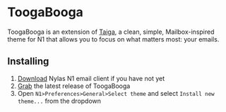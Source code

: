 # ToogaBooga

ToogaBooga is an extension of [Taiga](https://github.com/noahbuscher/N1-Taiga), a clean, simple, Mailbox-inspired theme for N1 that allows you to focus on what matters most: your emails.

## Installing

1. [Download](https://nylas.com/n1) Nylas N1 email client if you have not yet
2. [Grab](https://github.com/brycedorn/N1-ToogaBooga/releases) the latest release of ToogaBooga
3. Open `N1>Preferences>General>Select theme` and select `Install new theme...` from the dropdown
